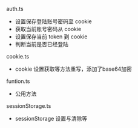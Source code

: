 auth.ts

- 设置保存登陆账号密码至 cookie
- 获取当前账号密码从 cookie
- 设置保存当前 token 到 cookie
- 判断当前是否已经登陆

cookie.ts
- cookie 设置获取等方法重写，添加了base64加密

funtion.ts 

- 公用方法

sessionStorage.ts
- sessionStorage 设置与清除等
